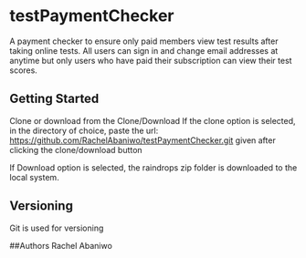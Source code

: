 # testPaymentChecker
A payment checker to ensure only paid members view test results after taking online tests. All users can sign in and change email addresses at anytime but only users who have paid their subscription can view their test scores.

## Getting Started
Clone or download from the Clone/Download If the clone option is selected, in the directory of choice, paste the url: https://github.com/RachelAbaniwo/testPaymentChecker.git given after clicking the clone/download button

If Download option is selected, the raindrops zip folder is downloaded to the local system.

## Versioning
Git is used for versioning

##Authors
Rachel Abaniwo
